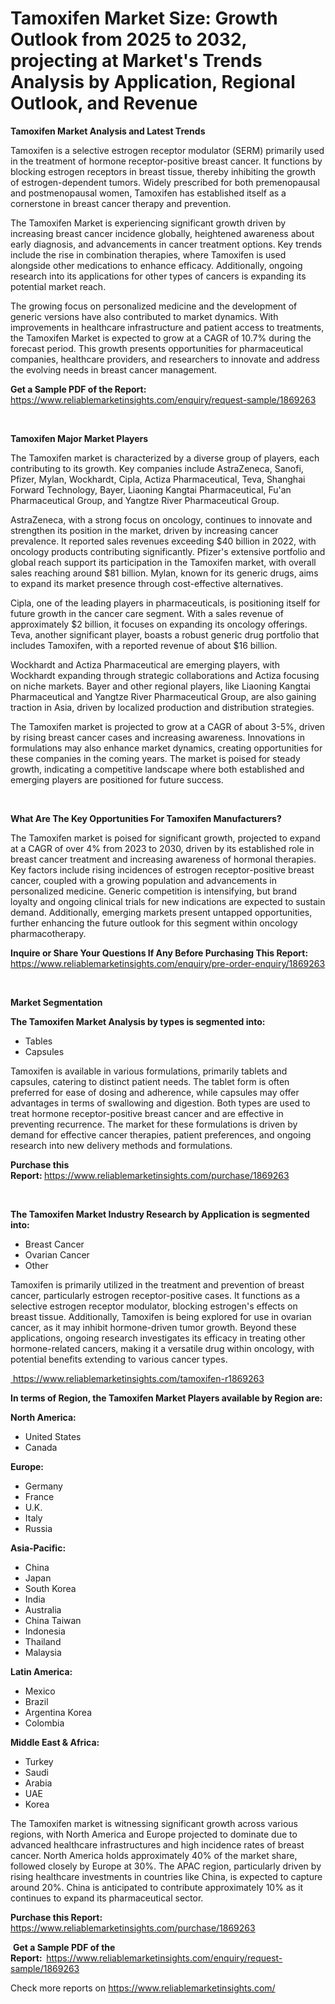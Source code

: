 <p><h1>Tamoxifen Market Size: Growth Outlook from 2025 to 2032, projecting at Market's Trends Analysis by Application, Regional Outlook, and Revenue</h1></p><p><strong>Tamoxifen Market Analysis and Latest Trends</strong></p>
<p><p>Tamoxifen is a selective estrogen receptor modulator (SERM) primarily used in the treatment of hormone receptor-positive breast cancer. It functions by blocking estrogen receptors in breast tissue, thereby inhibiting the growth of estrogen-dependent tumors. Widely prescribed for both premenopausal and postmenopausal women, Tamoxifen has established itself as a cornerstone in breast cancer therapy and prevention.</p><p>The Tamoxifen Market is experiencing significant growth driven by increasing breast cancer incidence globally, heightened awareness about early diagnosis, and advancements in cancer treatment options. Key trends include the rise in combination therapies, where Tamoxifen is used alongside other medications to enhance efficacy. Additionally, ongoing research into its applications for other types of cancers is expanding its potential market reach.</p><p>The growing focus on personalized medicine and the development of generic versions have also contributed to market dynamics. With improvements in healthcare infrastructure and patient access to treatments, the Tamoxifen Market is expected to grow at a CAGR of 10.7% during the forecast period. This growth presents opportunities for pharmaceutical companies, healthcare providers, and researchers to innovate and address the evolving needs in breast cancer management.</p></p>
<p><strong>Get a Sample PDF of the Report:&nbsp;</strong> <a href="https://www.reliablemarketinsights.com/enquiry/request-sample/1869263?utm_campaign=2102&utm_medium=2&utm_source=Github&utm_content=ia&utm_term=08042025&utm_id=tamoxifen">https://www.reliablemarketinsights.com/enquiry/request-sample/1869263</a></p>
<p>&nbsp;</p>
<p><strong>Tamoxifen Major Market Players</strong></p>
<p><p>The Tamoxifen market is characterized by a diverse group of players, each contributing to its growth. Key companies include AstraZeneca, Sanofi, Pfizer, Mylan, Wockhardt, Cipla, Actiza Pharmaceutical, Teva, Shanghai Forward Technology, Bayer, Liaoning Kangtai Pharmaceutical, Fu'an Pharmaceutical Group, and Yangtze River Pharmaceutical Group.</p><p>AstraZeneca, with a strong focus on oncology, continues to innovate and strengthen its position in the market, driven by increasing cancer prevalence. It reported sales revenues exceeding $40 billion in 2022, with oncology products contributing significantly. Pfizer's extensive portfolio and global reach support its participation in the Tamoxifen market, with overall sales reaching around $81 billion. Mylan, known for its generic drugs, aims to expand its market presence through cost-effective alternatives.</p><p>Cipla, one of the leading players in pharmaceuticals, is positioning itself for future growth in the cancer care segment. With a sales revenue of approximately $2 billion, it focuses on expanding its oncology offerings. Teva, another significant player, boasts a robust generic drug portfolio that includes Tamoxifen, with a reported revenue of about $16 billion.</p><p>Wockhardt and Actiza Pharmaceutical are emerging players, with Wockhardt expanding through strategic collaborations and Actiza focusing on niche markets. Bayer and other regional players, like Liaoning Kangtai Pharmaceutical and Yangtze River Pharmaceutical Group, are also gaining traction in Asia, driven by localized production and distribution strategies.</p><p>The Tamoxifen market is projected to grow at a CAGR of about 3-5%, driven by rising breast cancer cases and increasing awareness. Innovations in formulations may also enhance market dynamics, creating opportunities for these companies in the coming years. The market is poised for steady growth, indicating a competitive landscape where both established and emerging players are positioned for future success.</p></p>
<p>&nbsp;</p>
<p><strong>What Are The Key Opportunities For Tamoxifen Manufacturers?</strong></p>
<p><p>The Tamoxifen market is poised for significant growth, projected to expand at a CAGR of over 4% from 2023 to 2030, driven by its established role in breast cancer treatment and increasing awareness of hormonal therapies. Key factors include rising incidences of estrogen receptor-positive breast cancer, coupled with a growing population and advancements in personalized medicine. Generic competition is intensifying, but brand loyalty and ongoing clinical trials for new indications are expected to sustain demand. Additionally, emerging markets present untapped opportunities, further enhancing the future outlook for this segment within oncology pharmacotherapy.</p></p>
<p><strong>Inquire or Share Your Questions If Any Before Purchasing This Report:</strong> <a href="https://www.reliablemarketinsights.com/enquiry/pre-order-enquiry/1869263?utm_campaign=2102&utm_medium=2&utm_source=Github&utm_content=ia&utm_term=08042025&utm_id=tamoxifen">https://www.reliablemarketinsights.com/enquiry/pre-order-enquiry/1869263</a></p>
<p>&nbsp;</p>
<p><strong>Market Segmentation</strong></p>
<p><strong>The Tamoxifen Market Analysis by types is segmented into:</strong></p>
<p><ul><li>Tables</li><li>Capsules</li></ul></p>
<p><p>Tamoxifen is available in various formulations, primarily tablets and capsules, catering to distinct patient needs. The tablet form is often preferred for ease of dosing and adherence, while capsules may offer advantages in terms of swallowing and digestion. Both types are used to treat hormone receptor-positive breast cancer and are effective in preventing recurrence. The market for these formulations is driven by demand for effective cancer therapies, patient preferences, and ongoing research into new delivery methods and formulations.</p></p>
<p><strong>Purchase this Report:&nbsp;</strong><a href="https://www.reliablemarketinsights.com/purchase/1869263?utm_campaign=2102&utm_medium=2&utm_source=Github&utm_content=ia&utm_term=08042025&utm_id=tamoxifen">https://www.reliablemarketinsights.com/purchase/1869263</a></p>
<p>&nbsp;</p>
<p><strong>The Tamoxifen Market Industry Research by Application is segmented into:</strong></p>
<p><ul><li>Breast Cancer</li><li>Ovarian Cancer</li><li>Other</li></ul></p>
<p><p>Tamoxifen is primarily utilized in the treatment and prevention of breast cancer, particularly estrogen receptor-positive cases. It functions as a selective estrogen receptor modulator, blocking estrogen's effects on breast tissue. Additionally, Tamoxifen is being explored for use in ovarian cancer, as it may inhibit hormone-driven tumor growth. Beyond these applications, ongoing research investigates its efficacy in treating other hormone-related cancers, making it a versatile drug within oncology, with potential benefits extending to various cancer types.</p></p>
<p><a href="https://www.reliablemarketinsights.com/tamoxifen-r1869263?utm_campaign=2102&utm_medium=2&utm_source=Github&utm_content=ia&utm_term=08042025&utm_id=tamoxifen">&nbsp;https://www.reliablemarketinsights.com/tamoxifen-r1869263</a></p>
<p><strong>In terms of Region, the Tamoxifen Market Players available by Region are:</strong></p>
<p>
    <p> <strong> North America: </strong>
        <ul>
            <li>United States</li>
            <li>Canada</li>
        </ul>
        </p> 
    <p> <strong> Europe: </strong>
        <ul>
            <li>Germany</li>
            <li>France</li>
            <li>U.K.</li>
            <li>Italy</li>
            <li>Russia</li>
        </ul>
        </p> 
    <p> <strong> Asia-Pacific: </strong>
        <ul>
            <li>China</li>
            <li>Japan</li>
            <li>South Korea</li>
            <li>India</li>
            <li>Australia</li>
            <li>China Taiwan</li>
            <li>Indonesia</li>
            <li>Thailand</li>
            <li>Malaysia</li>
        </ul>
        </p> 
    <p> <strong> Latin America: </strong>
        <ul>
            <li>Mexico</li>
            <li>Brazil</li>
            <li>Argentina Korea</li>
            <li>Colombia</li>
        </ul>
        </p> 
    <p> <strong> Middle East & Africa: </strong>
        <ul>
            <li>Turkey</li>
            <li>Saudi</li>
            <li>Arabia</li>
            <li>UAE</li>
            <li>Korea</li>
        </ul>
    </p>
    </p>
<p><p>The Tamoxifen market is witnessing significant growth across various regions, with North America and Europe projected to dominate due to advanced healthcare infrastructures and high incidence rates of breast cancer. North America holds approximately 40% of the market share, followed closely by Europe at 30%. The APAC region, particularly driven by rising healthcare investments in countries like China, is expected to capture around 20%. China is anticipated to contribute approximately 10% as it continues to expand its pharmaceutical sector.</p></p>
<p><strong>Purchase this Report: </strong><a href="https://www.reliablemarketinsights.com/purchase/1869263?utm_campaign=2102&utm_medium=2&utm_source=Github&utm_content=ia&utm_term=08042025&utm_id=tamoxifen">https://www.reliablemarketinsights.com/purchase/1869263</a></p>
<p>&nbsp;<strong>Get a Sample PDF of the Report:&nbsp;&nbsp;</strong><a href="https://www.reliablemarketinsights.com/enquiry/request-sample/1869263?utm_campaign=2102&utm_medium=2&utm_source=Github&utm_content=ia&utm_term=08042025&utm_id=tamoxifen">https://www.reliablemarketinsights.com/enquiry/request-sample/1869263</a></p>
<p><strong></strong></p>
<p>Check more reports on <a href="https://www.reliablemarketinsights.com/?utm_campaign=2102&utm_medium=2&utm_source=Github&utm_content=ia&utm_term=08042025&utm_id=tamoxifen">https://www.reliablemarketinsights.com/</a></p>
